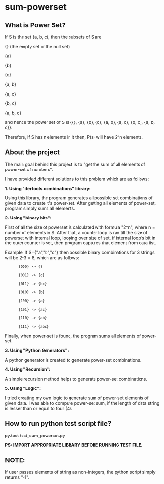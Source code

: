 # sum-powerset

What is Power Set?
------------------

If S is the set {a, b, c}, then the subsets of S are

{} (the empty set or the null set)

{a}

{b}

{c}

{a, b}

{a, c}

{b, c}

{a, b, c}

and hence the power set of S is {{}, {a}, {b}, {c}, {a, b}, {a, c}, {b, c}, {a, b, c}}.

Therefore, if S has n elements in it then, P(s) will have 2^n elements.

About the project
-----------------

The main goal behind this project is to "get the sum of all elements of power-set of numbers".

I have provided different solutions to this problem which are as follows:

**1. Using "itertools.combinations" library:**

  Using this library, the program generates all possible set combinations of given data to create it's power-set. After getting all elements of power-set, program simply sums all elements.
  
**2. Using "binary bits":**
  
  First of all the size of powerset is calculated with formula "2^n", where n = number of elements in S. After that, a counter loop is ran till the size of powerset with internal loop, looping over size of set. if internal loop's bit in the outer counter is set, then program captures that element from data list.
  
  Example: If S={"a","b","c"} then possible binary combinations for 3 strings will be 2^3 = 8, which are as follows:

          {000} -> {}

          {001} -> {c}

          {011} -> {bc}

          {010} -> {b}

          {100} -> {a}

          {101} -> {ac}

          {110} -> {ab}

          {111} -> {abc}

  Finally, when power-set is found, the program sums all elements of power-set.
  
**3. Using "Python Generators":**
  
  A python generator is created to generate power-set combinations.

**4. Using "Recursion":**

  A simple recursion method helps to generate power-set combinations.

**5. Using "Logic":**

  I tried creating my own logic to generate sum of power-set elements of given data. I was able to compute power-set sum, if the length of data string is lesser than or equal to four (4). 

How to run python test script file?
-----------------------------------

py.test test_sum_powerset.py

**PS: IMPORT APPROPRIATE LIBRARY BEFORE RUNNING TEST FILE.**

NOTE:
-----

If user passes elements of string as non-integers, the python script simply returns "-1".

